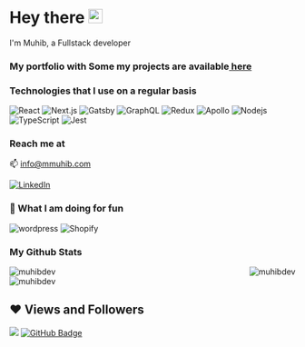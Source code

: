 <h1>Hey there <a href="https://mmuhib.com/"><img src="https://media.giphy.com/media/hvRJCLFzcasrR4ia7z/giphy.gif" width="25px" height="25px"></a></h1>
<p>I'm Muhib, a Fullstack developer</p>
<h3>
  My portfolio with Some my projects are available<a
    href="https://mmuhib.com"
    target="_blank"
    rel="noopener nofollow noreferrer"
  >
    here
  </a>
</h3>
<h3>Technologies that I use on a regular basis</h3>
<div>
  <img
    alt="React"
    src="https://img.shields.io/badge/-React-45b8d8?style=flat-square&logo=react&logoColor=white"
  />
  <img
    alt="Next.js"
    src="https://img.shields.io/badge/-Nextjs-542C85?style=flat-square&logo=next.js&logoColor=white"
  />
  <img
    alt="Gatsby"
    src="https://img.shields.io/badge/-Gatsby-542C85?style=flat-square&logo=gatsby&logoColor=white"
  />
  <img
    alt="GraphQL"
    src="https://img.shields.io/badge/-GraphQL-E10098?style=flat-square&logo=graphql&logoColor=white"
  />
  <img
    alt="Redux"
    src="https://img.shields.io/badge/-Redux-764ABC?style=flat-square&logo=redux&logoColor=white"
  />
  <img
    alt="Apollo"
    src="https://img.shields.io/badge/-Apollo%20GraphQL-311C87?style=flat-square&logo=apollo-graphql&logoColor=white"
  />
  <img
    alt="Nodejs"
    src="https://img.shields.io/badge/-Nodejs-43853d?style=flat-square&logo=Node.js&logoColor=white"
  />
  <img
    alt="TypeScript"
    src="https://img.shields.io/badge/-TypeScript-007ACC?style=flat-square&logo=typescript&logoColor=white"
  />
  <img
    alt="Jest"
    src="https://img.shields.io/badge/-Jest-C21325?style=flat-square&logo=jest&logoColor=white"
  />
</div>
<h3>Reach me at</h3>
<p>
  <span>📫 </span><a href="mailto:info@mmuhib.com">info@mmuhib.com</a>
</p>
<a href="https://www.linkedin.com/in/muhibdev" target="_blank">
  <img
    alt="LinkedIn"
    src="https://img.shields.io/badge/linkedin-%230077B5.svg?&style=for-the-badge&logo=linkedin&logoColor=white"
/></a>
<h3>👏 What I am doing for fun</h3>
<div>
  <img
    alt="wordpress"
    src="https://img.shields.io/badge/-Wordress-21759b?style=flat-square&logo=WordPress&logoColor=white"
  />
  <img
    alt="Shopify"
    src="https://img.shields.io/badge/-Shopify-7AB55C?style=flat-square&logo=shopify&logoColor=white"
  />
</div>


<div>
  <h3>My Github Stats</h3>
 <div>
   <span width="50%" ><img 
        src="https://github-readme-stats.vercel.app/api?username=muhibdev&show_icons=true&count_private=true&theme=react&hide_border=true&bg_color=0D1117" 
        alt="muhibdev"  /> </span>
   <span width="50%" ><img 
         align="right" 
         src="https://github-readme-streak-stats.herokuapp.com/?user=muhibdev&theme=black-ice&hide_border=true&stroke=0000&background=0D1117" 
         alt="muhibdev" /> </a>
  </div>
</div>

<div>
  <img src="https://activity-graph.herokuapp.com/graph?username=muhibdev&bg_color=0D1117&color=5BCDEC&line=5BCDEC&point=FFFFFF&hide_border=true" alt="muhibdev" />
</div>


## ❤ Views and Followers
<div>
  <img src="https://komarev.com/ghpvc/?username=muhibdev">
  <a href="https://github.com/muhibdev?tab=followers"><img src="https://img.shields.io/github/followers/muhibdev?label=Followers&style=social" alt="GitHub Badge"></a>
</div>
